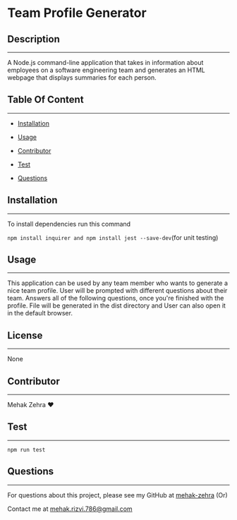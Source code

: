 # Team Profile Generator
  ## Description  
 - - -
  A Node.js command-line application that takes in information about employees on a software engineering team and generates an HTML webpage that displays summaries for each person.

  ## Table Of Content  
 - - -
  * [Installation](#installation)
  * [Usage](#usage)
  
  * [Contributor](#contributor)
  * [Test](#test)
  * [Questions](#questions)

  ## Installation  
 - - -

  To install dependencies run this command 

  ```npm install inquirer and npm install jest --save-dev```(for unit testing)

  ## Usage  
 - - -
  This application can be used by any team member who wants to generate a nice team profile. User will be prompted with different questions about their team. Answers all of the following questions, once you're finished with the profile. File will be generated in the dist directory and User can also open it in the default browser.

  ## License  
 - - -

 None
  

  ## Contributor  
 - - -
  Mehak Zehra ♥ 

  ## Test  
 - - -
  ```npm run test```
  ## Questions  
  - - -
  For questions about this project, please see my GitHub at [mehak-zehra](https://github.com/mehak-zehra)  (Or) 

  Contact me at mehak.rizvi.786@gmail.com